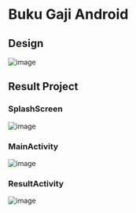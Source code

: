 ﻿# Buku Gaji Android
 
 ## Design
![image](https://user-images.githubusercontent.com/55066990/200036360-d45497c7-a2f7-4859-bfe3-6f8370d9b0a5.png)

## Result Project
### SplashScreen
![image](https://user-images.githubusercontent.com/55066990/200036586-776552e3-1ce8-46ec-988d-cce48a76fd78.png)

### MainActivity
![image](https://user-images.githubusercontent.com/55066990/200099630-beeec8b9-0a64-401c-8799-64acda681ed4.png)

### ResultActivity
![image](https://user-images.githubusercontent.com/55066990/200099592-315c45f1-3974-4c67-af19-1cf7ef574389.png)

